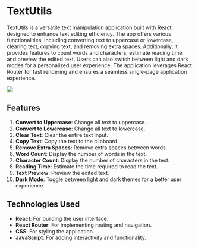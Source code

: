 # TextUtils

TextUtils is a versatile text manipulation application built with React, designed to enhance text editing efficiency. The app offers various functionalities, including converting text to uppercase or lowercase, clearing text, copying text, and removing extra spaces. Additionally, it provides features to count words and characters, estimate reading time, and preview the edited text. Users can also switch between light and dark modes for a personalized user experience. The application leverages React Router for fast rendering and ensures a seamless single-page application experience.

![]([http://url/to/img.png](https://github.com/nitesh810/TextUtils/blob/main/textutil-img.png))

## Features

1. **Convert to Uppercase**: Change all text to uppercase.
2. **Convert to Lowercase**: Change all text to lowercase.
3. **Clear Text**: Clear the entire text input.
4. **Copy Text**: Copy the text to the clipboard.
5. **Remove Extra Spaces**: Remove extra spaces between words.
6. **Word Count**: Display the number of words in the text.
7. **Character Count**: Display the number of characters in the text.
8. **Reading Time**: Estimate the time required to read the text.
9. **Text Preview**: Preview the edited text.
10. **Dark Mode**: Toggle between light and dark themes for a better user experience.

## Technologies Used

- **React**: For building the user interface.
- **React Router**: For implementing routing and navigation.
- **CSS**: For styling the application.
- **JavaScript**: For adding interactivity and functionality.

